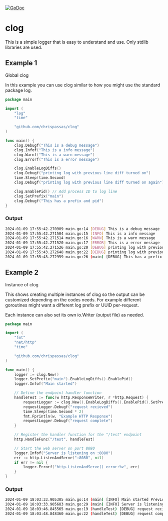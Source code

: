 [![GoDoc](https://godoc.org/github.com/chrispassas/clog?status.svg)](https://godoc.org/github.com/chrispassas/clog)

# clog
This is a simple logger that is easy to understand and use. Only stdlib libraries are used.



## Example 1
Global clog

In this example you can use clog similar to how you might use the standard package log.

```go
package main

import (
	"log"
	"time"

	"github.com/chrispassas/clog"
)

func main() {
	clog.Debugf("This is a debug message")
	clog.Infof("This is a info message")
	clog.Warnf("This is a warn message")
	clog.Errorf("This is a error message")

	clog.EnableLogDiffs()
	clog.Debugf("printing log with previous line diff turned on")
	time.Sleep(time.Second)
	clog.Debugf("printing log with previous line diff turned on again")

	clog.EnablePid() // Add process ID to log line
	clog.SetPrefix("main")
	clog.Debugf("This has a prefix and pid")
}
```
### Output
```bash
2024-01-09 17:55:42.270909 main.go:14 [DEBUG] This is a debug message
2024-01-09 17:55:42.271504 main.go:15 [INFO] This is a info message
2024-01-09 17:55:42.271514 main.go:16 [WARN] This is a warn message
2024-01-09 17:55:42.271520 main.go:17 [ERROR] This is a error message
2024-01-09 17:55:42.271526 main.go:20 [DEBUG] printing log with previous line diff turned on PrevLogDiff:0s
2024-01-09 17:55:43.272648 main.go:22 [DEBUG] printing log with previous line diff turned on again PrevLogDiff:1.001120708s
2024-01-09 17:55:43.272959 main.go:26 (main) [DEBUG] This has a prefix and pid PrevLogDiff:311.667µs PID:12462
```

## Example 2
Instance of clog

This shows creating multiple instances of clog so the output can be customized depending on the codes needs.
For example different goroutines might want a different log prefix or UUID per-request.

Each instance can also set its own io.Writer (output file) as needed.

```go
package main

import (
	"fmt"
	"net/http"
	"time"

	"github.com/chrispassas/clog"
)

func main() {
	logger := clog.New()
	logger.SetPrefix("main").EnableLogDiffs().EnablePid()
	logger.Infof("Main started")

	// Define the endpoint handler function
	handleTest := func(w http.ResponseWriter, r *http.Request) {
		requestLogger := clog.New().EnableLogDiffs().EnablePid().SetPrefix("handleTest").SetUUID("0d01be9f-f965-4398-a046-1e83322cb243")
		requestLogger.Debugf("request recieved")
		time.Sleep(time.Second * 2)
		fmt.Fprintln(w, "Example HTTP Response")
		requestLogger.Debugf("request complete")
	}

	// Register the handler function for the "/test" endpoint
	http.HandleFunc("/test", handleTest)

	// Start the web server on port 8080
	logger.Infof("Server is listening on :8080")
	err := http.ListenAndServe(":8080", nil)
	if err != nil {
		logger.Errorf("http.ListenAndServe() error:%v", err)
	}
}
```

### Output
```bash
2024-01-09 18:03:33.905305 main.go:14 (main) [INFO] Main started PrevLogDiff:0s PID:13308
2024-01-09 18:03:33.905683 main.go:29 (main) [INFO] Server is listening on :8080 PrevLogDiff:378.208µs PID:13308
2024-01-09 18:03:46.845565 main.go:19 (handleTest) [DEBUG] request recieved PrevLogDiff:0s UUID:0d01be9f-f965-4398-a046-1e83322cb243 PID:13308
2024-01-09 18:03:48.848360 main.go:22 (handleTest) [DEBUG] request complete PrevLogDiff:2.0028025s UUID:0d01be9f-f965-4398-a046-1e83322cb243 PID:13308
```